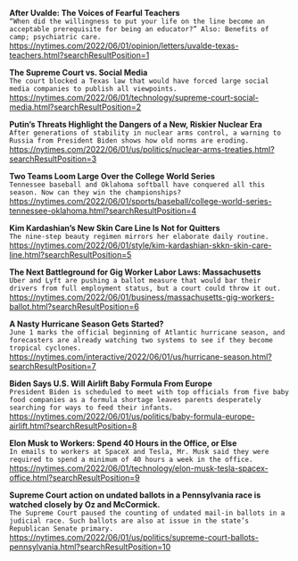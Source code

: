 **After Uvalde: The Voices of Fearful Teachers**\
`“When did the willingness to put your life on the line become an acceptable prerequisite for being an educator?” Also: Benefits of camp; psychiatric care.`\
https://nytimes.com/2022/06/01/opinion/letters/uvalde-texas-teachers.html?searchResultPosition=1

**The Supreme Court vs. Social Media**\
`The court blocked a Texas law that would have forced large social media companies to publish all viewpoints.`\
https://nytimes.com/2022/06/01/technology/supreme-court-social-media.html?searchResultPosition=2

**Putin’s Threats Highlight the Dangers of a New, Riskier Nuclear Era**\
`After generations of stability in nuclear arms control, a warning to Russia from President Biden shows how old norms are eroding.`\
https://nytimes.com/2022/06/01/us/politics/nuclear-arms-treaties.html?searchResultPosition=3

**Two Teams Loom Large Over the College World Series**\
`Tennessee baseball and Oklahoma softball have conquered all this season. Now can they win the championships?`\
https://nytimes.com/2022/06/01/sports/baseball/college-world-series-tennessee-oklahoma.html?searchResultPosition=4

**Kim Kardashian’s New Skin Care Line Is Not for Quitters**\
`The nine-step beauty regimen mirrors her elaborate daily routine.`\
https://nytimes.com/2022/06/01/style/kim-kardashian-skkn-skin-care-line.html?searchResultPosition=5

**The Next Battleground for Gig Worker Labor Laws: Massachusetts**\
`Uber and Lyft are pushing a ballot measure that would bar their drivers from full employment status, but a court could throw it out.`\
https://nytimes.com/2022/06/01/business/massachusetts-gig-workers-ballot.html?searchResultPosition=6

**A Nasty Hurricane Season Gets Started?**\
`June 1 marks the official beginning of Atlantic hurricane season, and forecasters are already watching two systems to see if they become tropical cyclones.`\
https://nytimes.com/interactive/2022/06/01/us/hurricane-season.html?searchResultPosition=7

**Biden Says U.S. Will Airlift Baby Formula From Europe**\
`President Biden is scheduled to meet with top officials from five baby food companies as a formula shortage leaves parents desperately searching for ways to feed their infants.`\
https://nytimes.com/2022/06/01/us/politics/baby-formula-europe-airlift.html?searchResultPosition=8

**Elon Musk to Workers: Spend 40 Hours in the Office, or Else**\
`In emails to workers at SpaceX and Tesla, Mr. Musk said they were required to spend a minimum of 40 hours a week in the office.`\
https://nytimes.com/2022/06/01/technology/elon-musk-tesla-spacex-office.html?searchResultPosition=9

**Supreme Court action on undated ballots in a Pennsylvania race is watched closely by Oz and McCormick.**\
`The Supreme Court paused the counting of undated mail-in ballots in a judicial race. Such ballots are also at issue in the state’s Republican Senate primary.`\
https://nytimes.com/2022/06/01/us/politics/supreme-court-ballots-pennsylvania.html?searchResultPosition=10

